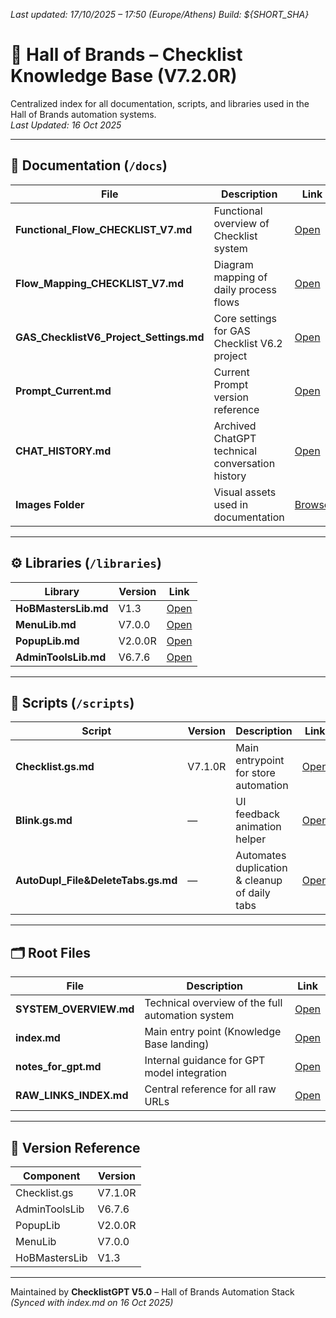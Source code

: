 *Last updated: 17/10/2025 – 17:50 (Europe/Athens)*
*Build: ${SHORT_SHA}*

# 🧠 Hall of Brands – Checklist Knowledge Base (V7.2.0R)
Centralized index for all documentation, scripts, and libraries used in the Hall of Brands automation systems.  
_Last Updated: 16 Oct 2025_

---

## 📁 Documentation (`/docs`)
| File | Description | Link |
|------|--------------|------|
| **Functional_Flow_CHECKLIST_V7.md** | Functional overview of Checklist system | [Open](https://github.com/2mrowman/hob-kb-archives-72A1/blob/main/docs/Functional_Flow_CHECKLIST_V7.md) |
| **Flow_Mapping_CHECKLIST_V7.md** | Diagram mapping of daily process flows | [Open](https://github.com/2mrowman/hob-kb-archives-72A1/blob/main/docs/Flow_Mapping_CHECKLIST_V7.md) |
| **GAS_ChecklistV6_Project_Settings.md** | Core settings for GAS Checklist V6.2 project | [Open](https://github.com/2mrowman/hob-kb-archives-72A1/blob/main/docs/GAS_ChecklistV6_Project_Settings.md) |
| **Prompt_Current.md** | Current Prompt version reference | [Open](https://github.com/2mrowman/hob-kb-archives-72A1/blob/main/docs/Prompt_Current.md) |
| **CHAT_HISTORY.md** | Archived ChatGPT technical conversation history | [Open](https://github.com/2mrowman/hob-kb-archives-72A1/blob/main/docs/CHAT_HISTORY.md) |
| **Images Folder** | Visual assets used in documentation | [Browse](https://github.com/2mrowman/hob-kb-archives-72A1/tree/main/docs/Images) |

---

## ⚙️ Libraries (`/libraries`)
| Library | Version | Link |
|----------|----------|------|
| **HoBMastersLib.md** | V1.3 | [Open](https://github.com/2mrowman/hob-kb-archives-72A1/blob/main/libraries/HoBMastersLib.md) |
| **MenuLib.md** | V7.0.0 | [Open](https://github.com/2mrowman/hob-kb-archives-72A1/blob/main/libraries/MenuLib.md) |
| **PopupLib.md** | V2.0.0R | [Open](https://github.com/2mrowman/hob-kb-archives-72A1/blob/main/libraries/PopupLib.md) |
| **AdminToolsLib.md** | V6.7.6 | [Open](https://github.com/2mrowman/hob-kb-archives-72A1/blob/main/libraries/AdminToolsLib.md) |

---

## 🧩 Scripts (`/scripts`)
| Script | Version | Description | Link |
|---------|----------|-------------|------|
| **Checklist.gs.md** | V7.1.0R | Main entrypoint for store automation | [Open](https://github.com/2mrowman/hob-kb-archives-72A1/blob/main/scripts/Checklist.gs.md) |
| **Blink.gs.md** | — | UI feedback animation helper | [Open](https://github.com/2mrowman/hob-kb-archives-72A1/blob/main/scripts/Blink.gs.md) |
| **AutoDupl_File&DeleteTabs.gs.md** | — | Automates duplication & cleanup of daily tabs | [Open](https://github.com/2mrowman/hob-kb-archives-72A1/blob/main/scripts/AutoDupl_File&DeleteTabs.gs.md) |

---

## 🗂 Root Files
| File | Description | Link |
|------|--------------|------|
| **SYSTEM_OVERVIEW.md** | Technical overview of the full automation system | [Open](https://github.com/2mrowman/hob-kb-archives-72A1/blob/main/SYSTEM_OVERVIEW.md) |
| **index.md** | Main entry point (Knowledge Base landing) | [Open](https://github.com/2mrowman/hob-kb-archives-72A1/blob/main/index.md) |
| **notes_for_gpt.md** | Internal guidance for GPT model integration | [Open](https://github.com/2mrowman/hob-kb-archives-72A1/blob/main/notes_for_gpt.md) |
| **RAW_LINKS_INDEX.md** | Central reference for all raw URLs | [Open](https://github.com/2mrowman/hob-kb-archives-72A1/blob/main/RAW_LINKS_INDEX.md) |

---

## 📌 Version Reference
| Component | Version |
|------------|----------|
| Checklist.gs | V7.1.0R |
| AdminToolsLib | V6.7.6 |
| PopupLib | V2.0.0R |
| MenuLib | V7.0.0 |
| HoBMastersLib | V1.3 |

---

Maintained by **ChecklistGPT V5.0** – Hall of Brands Automation Stack  
_(Synced with index.md on 16 Oct 2025)_
